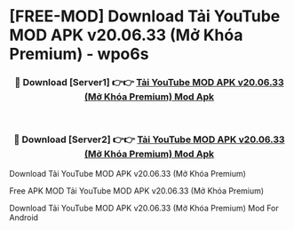 # [FREE-MOD] Download Tải YouTube MOD APK v20.06.33 (Mở Khóa Premium) - wpo6s


<div align="center">
<h3>🔴 Download [Server1] 👉👉 <a href="https://apk-comot.site?title=Tải_YouTube_MOD_APK_v20.06.33_(Mở_Khóa_Premium)">Tải YouTube MOD APK v20.06.33 (Mở Khóa Premium) Mod Apk</a></h3><br>

<h3>🔴 Download [Server2] 👉👉 <a href="https://apk-comot.site?title=Tải_YouTube_MOD_APK_v20.06.33_(Mở_Khóa_Premium)">Tải YouTube MOD APK v20.06.33 (Mở Khóa Premium) Mod Apk</a></h3>
</div>



Download Tải YouTube MOD APK v20.06.33 (Mở Khóa Premium) 

Free APK MOD Tải YouTube MOD APK v20.06.33 (Mở Khóa Premium) 

Download Tải YouTube MOD APK v20.06.33 (Mở Khóa Premium) Mod For Android
